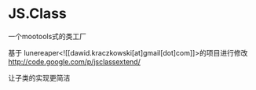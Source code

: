 JS.Class
========

一个mootools式的类工厂

基于 lunereaper<![[dawid.kraczkowski[at]gmail[dot]com]]>的项目进行修改
http://code.google.com/p/jsclassextend/

让子类的实现更简洁